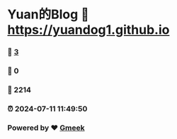 # Yuan的Blog :link: https://yuandog1.github.io 
### :page_facing_up: [3](https://yuandog1.github.io/tag.html) 
### :speech_balloon: 0 
### :hibiscus: 2214 
### :alarm_clock: 2024-07-11 11:49:50 
### Powered by :heart: [Gmeek](https://github.com/Meekdai/Gmeek)
